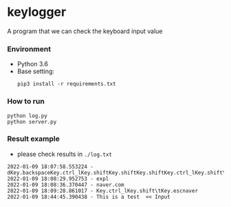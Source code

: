 # keylogger
A program that we can check the keyboard input value

### Environment
* Python 3.6
* Base setting:
  ```shell
  pip3 install -r requirements.txt
  ```

### How to run
```shell
python log.py
python server.py
```

### Result example
* please check results in `./log.txt`
```text
2022-01-09 18:07:58.553224 - dKey.backspaceKey.ctrl_lKey.shiftKey.shiftKey.shiftKey.ctrl_lKey.shift\tKey.f12Key.f12Key.escKey.escKey.esc<21>dlrkddls
2022-01-09 18:08:29.952753 - expl
2022-01-09 18:08:36.370447 - naver.com
2022-01-09 18:09:28.861017 - Key.ctrl_lKey.shift\tKey.escnaver
2022-01-09 18:44:45.390438 - This is a test  << Input
```
